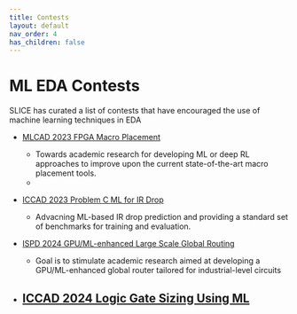 ```yaml
---
title: Contests
layout: default
nav_order: 4
has_children: false
---
```


# ML EDA Contests
SLICE has curated a list of contests that have encouraged the use of machine learning techniques in EDA

* [MLCAD 2023 FPGA Macro Placement](https://mlcad-workshop.org/1st-mlcad-contest-2023/)
    - Towards academic research for developing ML or deep RL approaches to improve upon the current state-of-the-art macro placement tools.
    - 

* [ICCAD 2023 Problem C ML for IR Drop](https://github.com/ASU-VDA-Lab/ML-for-IR-drop/blob/main/doc/contest-description.pdf)
    - Advacning ML-based IR drop prediction and providing a standard set of benchmarks for training and evaluation. 

* [ISPD 2024 GPU/ML-enhanced Large Scale Global Routing](https://liangrj2014.github.io/ISPD24_contest/)
    - Goal is to stimulate academic research aimed at developing a GPU/ML-enhanced global router tailored for industrial-level circuits 

* [ICCAD 2024 Logic Gate Sizing Using ML](https://drive.google.com/file/d/12fvhDTtsN74X2qDZYsIvyCret5JHENzk/view)
    - 
